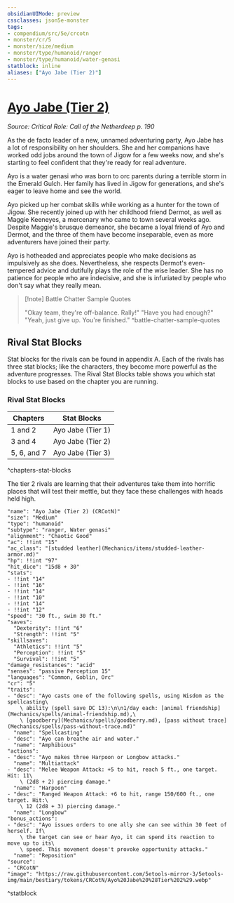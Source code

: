 ```yaml
---
obsidianUIMode: preview
cssclasses: json5e-monster
tags:
- compendium/src/5e/crcotn
- monster/cr/5
- monster/size/medium
- monster/type/humanoid/ranger
- monster/type/humanoid/water-genasi
statblock: inline
aliases: ["Ayo Jabe (Tier 2)"]
---
```

# [Ayo Jabe (Tier 2)](Mechanics\bestiary\npc/ayo-jabe-tier-2-crcotn.md)
*Source: Critical Role: Call of the Netherdeep p. 190*  

As the de facto leader of a new, unnamed adventuring party, Ayo Jabe has a lot of responsibility on her shoulders. She and her companions have worked odd jobs around the town of Jigow for a few weeks now, and she's starting to feel confident that they're ready for real adventure.

Ayo is a water genasi who was born to orc parents during a terrible storm in the Emerald Gulch. Her family has lived in Jigow for generations, and she's eager to leave home and see the world.

Ayo picked up her combat skills while working as a hunter for the town of Jigow. She recently joined up with her childhood friend Dermot, as well as Maggie Keeneyes, a mercenary who came to town several weeks ago. Despite Maggie's brusque demeanor, she became a loyal friend of Ayo and Dermot, and the three of them have become inseparable, even as more adventurers have joined their party.

Ayo is hotheaded and appreciates people who make decisions as impulsively as she does. Nevertheless, she respects Dermot's even-tempered advice and dutifully plays the role of the wise leader. She has no patience for people who are indecisive, and she is infuriated by people who don't say what they really mean.

> [!note] Battle Chatter Sample Quotes
> 
> "Okay team, they're off-balance. Rally!" "Have you had enough?" "Yeah, just give up. You're finished."
^battle-chatter-sample-quotes

## Rival Stat Blocks

Stat blocks for the rivals can be found in appendix A. Each of the rivals has three stat blocks; like the characters, they become more powerful as the adventure progresses. The Rival Stat Blocks table shows you which stat blocks to use based on the chapter you are running.

### Rival Stat Blocks

| Chapters | Stat Blocks |
|----------|-------------|
| 1 and 2 | Ayo Jabe (Tier 1) |
| 3 and 4 | Ayo Jabe (Tier 2) |
| 5, 6, and 7 | Ayo Jabe (Tier 3) |
^chapters-stat-blocks

The tier 2 rivals are learning that their adventures take them into horrific places that will test their mettle, but they face these challenges with heads held high.

```statblock
"name": "Ayo Jabe (Tier 2) (CRCotN)"
"size": "Medium"
"type": "humanoid"
"subtype": "ranger, Water genasi"
"alignment": "Chaotic Good"
"ac": !!int "15"
"ac_class": "[studded leather](Mechanics/items/studded-leather-armor.md)"
"hp": !!int "97"
"hit_dice": "15d8 + 30"
"stats":
- !!int "14"
- !!int "16"
- !!int "14"
- !!int "10"
- !!int "14"
- !!int "12"
"speed": "30 ft., swim 30 ft."
"saves":
  "Dexterity": !!int "6"
  "Strength": !!int "5"
"skillsaves":
  "Athletics": !!int "5"
  "Perception": !!int "5"
  "Survival": !!int "5"
"damage_resistances": "acid"
"senses": "passive Perception 15"
"languages": "Common, Goblin, Orc"
"cr": "5"
"traits":
- "desc": "Ayo casts one of the following spells, using Wisdom as the spellcasting\
    \ ability (spell save DC 13):\n\n1/day each: [animal friendship](Mechanics/spells/animal-friendship.md),\
    \ [goodberry](Mechanics/spells/goodberry.md), [pass without trace](Mechanics/spells/pass-without-trace.md)"
  "name": "Spellcasting"
- "desc": "Ayo can breathe air and water."
  "name": "Amphibious"
"actions":
- "desc": "Ayo makes three Harpoon or Longbow attacks."
  "name": "Multiattack"
- "desc": "Melee Weapon Attack: +5 to hit, reach 5 ft., one target. Hit: 11\
    \ (2d8 + 2) piercing damage."
  "name": "Harpoon"
- "desc": "Ranged Weapon Attack: +6 to hit, range 150/600 ft., one target. Hit:\
    \ 12 (2d8 + 3) piercing damage."
  "name": "Longbow"
"bonus_actions":
- "desc": "Ayo issues orders to one ally she can see within 30 feet of herself. If\
    \ the target can see or hear Ayo, it can spend its reaction to move up to its\
    \ speed. This movement doesn't provoke opportunity attacks."
  "name": "Reposition"
"source":
- "CRCotN"
"image": "https://raw.githubusercontent.com/5etools-mirror-3/5etools-img/main/bestiary/tokens/CRCotN/Ayo%20Jabe%20%28Tier%202%29.webp"
```
^statblock